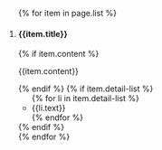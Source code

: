 
<ol class="usa-process-list">
    {% for item in page.list %}
        <li class="{{page.li-class | default: 'usa-process-list__item'}}">
            <h4 class="{{page.h4-class | default: 'usa-process-list__heading'}}">{{item.title}}</h4>
            {% if item.content %}
                <p class="{{page.paragraph-class | default: 'margin-top-05'}}">
                    {{item.content}}
                </p>
            {% endif %}
            {% if item.detail-list %}
                <ul>
                    {% for li in item.detail-list %}
                        <li>
                            {{li.text}}
                        </li>
                    {% endfor %}
                </ul>
            {% endif %}
        </li>
  {% endfor %}
</ol>
